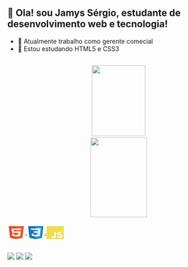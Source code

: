 ##  👋 Ola! sou Jamys Sérgio, estudante de desenvolvimento web e tecnologia!

- 🔭 Atualmente trabalho como gerente comecial
- 🌱 Estou estudando HTML5 e CSS3

##

<div align="center">
  <a href="https://github.com/jamyssergio">
  <img height="160em" width="49%"  src="https://github-readme-stats.vercel.app/api?username=jamyssergio&show_icons=true&theme=dark&include_all_commits=true&count_private=true"/>
  <img  height="180em" width="50.5%"  src="https://github-readme-stats.vercel.app/api/top-langs/?username=jamyssergio&layout=compact&langs_count=7&theme=dark"/>
</div>

<div style="display: inline_block"><br>
  <img align="center" alt="jamys-HTML" height="30" width="40" src="https://raw.githubusercontent.com/devicons/devicon/master/icons/html5/html5-original.svg">
  <img align="center" alt="jamys-CSS" height="30" width="40" src="https://raw.githubusercontent.com/devicons/devicon/master/icons/css3/css3-original.svg">
    <img align="center" alt="jamys-Js" height="30" width="40" src="https://raw.githubusercontent.com/devicons/devicon/master/icons/javascript/javascript-plain.svg">
    
</div>
  
##
  
<div> 
  <a href="https://instagram.com/jamyssergio" target="_blank"><img src="https://img.shields.io/badge/-Instagram-%23E4405F?style=for-the-badge&logo=instagram&logoColor=white" target="_blank"></a>
  <a href = "mailto:jamys2010@gmail.com"><img src="https://img.shields.io/badge/-Gmail-%23333?style=for-the-badge&logo=gmail&logoColor=white" target="_blank"></a>
  <a href="https://br.linkedin.com/in/jamys-sergi-76256094" target="_blank"><img src="https://img.shields.io/badge/-LinkedIn-%230077B5?style=for-the-badge&logo=linkedin&logoColor=white" target="_blank"></a> 
  
</div>

